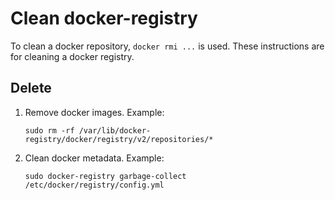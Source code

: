 # Clean docker-registry

To clean a docker repository, `docker rmi ...` is used.
These instructions are for cleaning a docker registry.

## Delete

1. Remove docker images.  Example:

    ```console
    sudo rm -rf /var/lib/docker-registry/docker/registry/v2/repositories/*
    ```

1. Clean docker metadata.  Example:

    ```console
    sudo docker-registry garbage-collect /etc/docker/registry/config.yml
    ```
